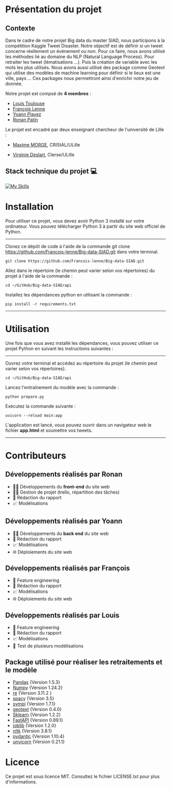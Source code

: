 # Présentation du projet 


## Contexte 

Dans le cadre de notre projet Big data du master SIAD, nous participons à la compétition Kaggle Tweet Disaster. Notre objectif est de définir si un tweet concerne réellement un événement ou non. Pour ce faire, nous avons utilisé les méthodes lié au domaine du NLP (Natural Language Process). Pour retraiter les tweet (lématisations ...). Puis la création de variable avec les mots  les plus utilisés. Nous avons aussi utilisé des package comme Geotext qui utilise des modèles de machine learning pour définir si le lieux est une ville, pays ... Ces packages nous permettront ainsi d'enrichir notre jeu de donnée.

Notre projet est compsé de **4 membres** :

* [Louis Toulouse](https://www.linkedin.com/in/louis-toulouse/)
* [François Lenne](https://www.linkedin.com/in/fran%C3%A7ois-lenne-5975b9174/)
* [Yoann Playez](https://www.linkedin.com/in/yoann-playez-075ab7207/)
* [Ronan Patin](https://www.linkedin.com/in/ronan-patin-186aab192/)

Le projet est encadré par deux enseignant chercheur de l'université de Lille :


* [Maxime MORGE](http://www.lifl.fr/~morge), CRIStAL/ULille

* [Virginie Deslart](https://www.linkedin.com/in/virginie-delsart-9a45b81b9/?originalSubdomain=fr), Clerse/ULille


## Stack technique du projet :computer:

[![My Skills](https://skills.thijs.gg/icons?i=py,md,git,github,vscode,regex,html,css,js,fastapi,bootstrap)](https://skills.thijs.gg)

# Installation

Pour utiliser ce projet, vous devez avoir Python 3 installé sur votre ordinateur. Vous pouvez télécharger Python 3 à partir du site web officiel de Python.

***
Clonez ce dépôt de code à l'aide de la commande git clone <https://github.com/Francois-lenne/Big-data-SIAD.git> dans votre terminal.
```
git clone https://github.com/Francois-lenne/Big-data-SIAD.git

```

Allez dans le répertoire (le chemin peut varier selon vos répertoires) du projet à l'aide de la commande : 
```
cd ~/GitHub/Big-data-SIAD/api

```

Installez les dépendances python en utilisant la commande :
```
pip install -r requirements.txt

```
***

# Utilisation

Une fois que vous avez installé les dépendances, vous pouvez utiliser ce projet Python en suivant les instructions suivantes :

***

Ouvrez votre terminal et accédez au répertoire du projet (le chemin peut varier selon vos répertoires).
```
cd ~/GitHub/Big-data-SIAD/api

```

Lancez l'entraînement du modèle avec la commande :

```
python prepare.py

```

Exécutez la commande suivante :

```
uvicorn --reload main:app

```

L'application est lancé, vous pouvez ouvrir dans un navigateur web le fichier __app.html__ et soumettre vos tweets.

***


# Contributeurs

## Développements réalisés par Ronan 

- :man_technologist: Développements du **front-end** du site web
- :pilot: Gestion de projet (trello, répartition des tâches)
- :bookmark_tabs: Rédaction du rapport
- :chart_with_upwards_trend: Modélisations

## Développements réalisés par Yoann  

- :man_technologist: Développements du **back end** du site web
- :bookmark_tabs: Rédaction du rapport
- :chart_with_upwards_trend: Modélisations
- :globe_with_meridians: Déploiements du site web

## Développements réalisés par François  

- :construction_worker: Feature engineering
- :bookmark_tabs: Rédaction du rapport
- :chart_with_upwards_trend: Modélisations
- :globe_with_meridians: Déploiements du site web


## Développements réalisés par Louis  

- :construction_worker: Feature engineering
- :bookmark_tabs: Rédaction du rapport
- :chart_with_upwards_trend: Modélisations
- :construction: Test de plusieurs modélisations

## Package utilisé pour réaliser les retraitements et le modèle


* [Pandas](https://pandas.pydata.org/) {Version 1.5.3}
* [Numpy](https://numpy.org/) {Version 1.24.2}
* [re](https://docs.python.org/3/library/re.html) {Version 3.11.2 }
* [spacy](https://spacy.io/usage) {Version 3.5}
* [sympi](https://www.sympy.org/en/index.html) {Version 1.7.1}
* [geotext](https://pypi.org/project/geotext/) {Version 0.4.0}
* [Sklearn](https://scikit-learn.org/stable/) {Version 1.2.2}
* [FastAPI](https://fastapi.tiangolo.com/) {Version 0.89.1}
* [joblib](https://joblib.readthedocs.io/en/latest/) {Version 1.2.0}
* [nltk](https://www.nltk.org/) {Version 3.8.1}
* [pydantic](https://docs.pydantic.dev/) {Version 1.10.4}
* [unvicorn](https://www.uvicorn.org/) {Version 0.21.1}


# Licence
Ce projet est sous licence MIT. Consultez le fichier LICENSE.txt pour plus d'informations.




  
